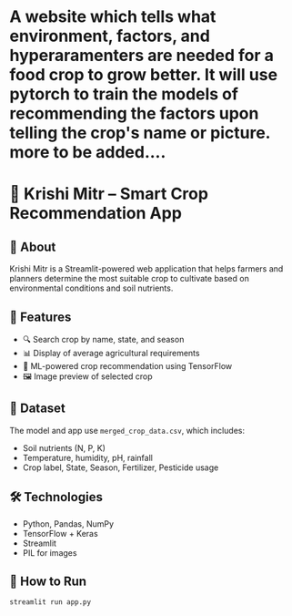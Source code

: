 # A website which tells what environment, factors, and hyperaramenters are needed for a food crop to grow better. It will use pytorch to train the models of recommending the factors upon telling the crop's name or picture. more to be added....
# 🌾 Krishi Mitr – Smart Crop Recommendation App

## 📌 About
Krishi Mitr is a Streamlit-powered web application that helps farmers and planners determine the most suitable crop to cultivate based on environmental conditions and soil nutrients.

## 🧠 Features
- 🔍 Search crop by name, state, and season
- 📊 Display of average agricultural requirements
- 🤖 ML-powered crop recommendation using TensorFlow
- 🖼️ Image preview of selected crop

## 📁 Dataset
The model and app use `merged_crop_data.csv`, which includes:
- Soil nutrients (N, P, K)
- Temperature, humidity, pH, rainfall
- Crop label, State, Season, Fertilizer, Pesticide usage

## 🛠️ Technologies
- Python, Pandas, NumPy
- TensorFlow + Keras
- Streamlit
- PIL for images

## 🚀 How to Run
```bash
streamlit run app.py
